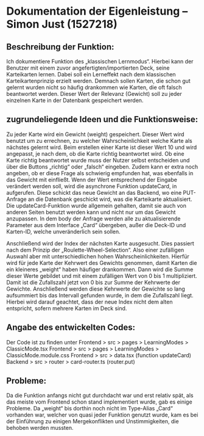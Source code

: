 # **Dokumentation der Eigenleistung – Simon Just (1527218)**

## **Beschreibung der Funktion:**

Ich dokumentiere Funktion des „klassischen Lernmodus“. Hierbei kann der Benutzer mit einem zuvor angefertigten/importierten Deck, seine Karteikarten lernen. Dabei soll ein Lerneffekt nach dem klassischen Karteikartenprinzip erzielt werden. Demnach sollen Karten, die schon gut gelernt wurden nicht so häufig drankommen wie Karten, die oft falsch beantwortet werden. Dieser Wert der Relevanz (Gewicht) soll zu jeder einzelnen Karte in der Datenbank gespeichert werden.


## **zugrundeliegende Ideen und die Funktionsweise:**

Zu jeder Karte wird ein Gewicht (weight) gespeichert. Dieser Wert wird benutzt um zu errechnen, zu welcher Wahrscheinlichkeit welche Karte als nächstes gelernt wird. Beim erstellen einer Karte ist dieser Wert 10 und wird angepasst, je nach dem, ob die Karte richtig beantwortet wird. Ob eine Karte richtig beantwortet wurde muss der Nutzer selbst entscheiden und über die Buttons „richtig“ oder „falsch“ eingeben. Zudem kann er extra noch angeben, ob er diese Frage als schwierig empfunden hat, was ebenfalls in das Gewicht mit einfließt.
Wenn der Wert entsprechend der Eingabe verändert werden soll, wird die asynchrone Funktion updateCard, in aufgerufen. Diese schickt das neue Gewicht an das Backend, wo eine PUT-Anfrage an die Datenbank geschickt wird, was die Karteikarte aktualisiert. Die updateCard-Funktion wurde allgemein gehalten, damit sie auch von anderen Seiten benutzt werden kann und nicht nur um das Gewicht anzupassen. In dem body der Anfrage werden alle zu aktualisierende Parameter aus dem Interface „Card“ übergeben, außer die Deck-ID und Karten-ID, welche unveränderlich sein sollen.

Anschließend wird der Index der nächsten Karte ausgesucht. Dies passiert nach dem Prinzip der 
„Roulette-Wheel-Selection“. Also einer zufälligen Auswahl aber mit unterschiedlichen hohen Wahrscheinlichkeiten. Hierfür wird für jede Karte der Kehrwert des Gewichts genommen, damit Karten die ein kleineres „weight“ haben häufiger drankommen. Dann wird die Summe dieser Werte gebildet und mit einem zufälligen Wert von 0 bis 1 multipliziert. Damit ist die Zufallszahl jetzt von 0 bis zur Summe der Kehrwerte der Gewichte. Anschließend werden diese Kehrwerte der Gewichte so lang aufsummiert bis das Intervall gefunden wurde, in dem die Zufallszahl liegt. Hierbei wird darauf geachtet, dass der neue Index nicht dem alten entspricht, sofern mehrere Karten im Deck sind.


## **Angabe des entwickelten Codes:**

Der Code ist zu finden unter 
Frontend > src > pages > LearningModes > ClassicMode.tsx
Frontend > src > pages > LearningModes > ClassicMode.module.css
Frontend > src > data.tsx (function updateCard)
Backend > src > router > card-router.ts (router.put)


## **Probleme:**

Da die Funktion anfangs nicht gut durchdacht war und erst relativ spät, als das meiste vom Frontend schon stand implementiert wurde, gab es einige Probleme. Da „weight“ bis dorthin noch nicht im Type-Alias „Card“ vorhanden war, welcher von quasi jeder Funktion genutzt wurde, kam es bei der Einführung zu einigen Mergekonflikten und Unstimmigkeiten, die behoben werden mussten.